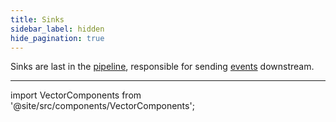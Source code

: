 ```yaml
---
title: Sinks
sidebar_label: hidden
hide_pagination: true
---
```


Sinks are last in the [pipeline][docs.concepts#pipelines], responsible
for sending [events][docs.data-model#event] downstream.

---

import VectorComponents from '@site/src/components/VectorComponents';

<VectorComponents titles={false} sources={false} transforms={false} />


[docs.concepts#pipelines]: /docs/about/concepts/#pipelines
[docs.data-model#event]: /docs/about/data-model/#event
